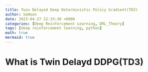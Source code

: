 ```yaml
---
title: Twin Delayed Deep Deterministic Policy Gradient(TD3)
author: SeHoon
date: 2023-04-27 22:33:30 +0900
categories: [Deep Reinforcement Learning, DRL_Theory]
tags: [deep reinforcement learning, python]
math: true
mermaid: true
---
```


# What is Twin Delayd DDPG(TD3)